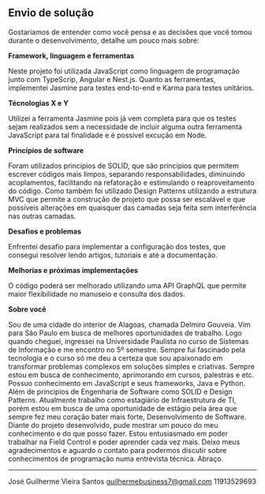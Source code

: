 ## Envio de solução

Gostariamos de entender como você pensa e as decisões que você tomou durante o desenvolvimento, detalhe um pouco mais sobre:

**Framework, linguagem e ferramentas**

Neste projeto foi utilizada JavaScript como linguagem de programação junto com TypeScrip, Angular e Nest.js. Quanto as ferramentas, implementei Jasmine para testes end-to-end e Karma para testes unitários.

**Técnologias X e Y**

Utilizei a ferramenta Jasmine pois já vem completa para que os testes sejam realizados sem a necessidade de incluir alguma outra ferramenta JavaScript para tal finalidade e é possível excução em Node.

**Princípios de software**

Foram utilizados principios de SOLID, que são príncipios que permitem escrever códigos mais limpos, separando responsabilidades, diminuindo acoplamentos, facilitando na refatoração e estimulando o reaproveitamento do código. Como também foi utilizado Design Patterns utilizando a estrutura MVC que permite a construção de projeto que possa ser escalável e que possíveis alterações em quaisquer das camadas seja feita sem interferência nas outras camadas.

**Desafios e problemas**

Enfrentei desafio para implementar a configuração dos testes, que consegui resolver lendo artigos, tutoriais e até a documentação.

**Melhorias e próximas implementações**

O código poderá ser melhorado utilizando uma API GraphQL que permite maior flexibilidade no manuseio e consulta dos dados.


**Sobre você**

Sou de uma cidade do interior de Alagoas, chamada Delmiro Gouveia. Vim para São Paulo em busca de melhores oportunidades de trabalho. Logo quando cheguei, ingressei na Universidade Paulista no curso de Sistemas de Informação e me encontro no 5º semestre. Sempre fui fascinado pela tecnologia e o curso só me deu a certeza que sou apaixonado em transformar problemas complexos em soluções simples e criativas. Sempre estou em busca de conhecimento, aprimorando em cursos, palestras e etc. Possuo conhecimento em JavaScript e seus frameworks, Java e Python. Além de príncipios de Engenharia de Software como SOLID e Design Patterns.
Atualmente trabalho como estagiário de Infraestrutura de TI, porém estou em busca de uma oportunidade de estágio pela área que sempre fez meu coração bater mais forte, Desenvolvimento de Software. 
Diante do projeto desenvolvido, pude mostrar um pouco do meu conhecimento e do que posso fazer. Estou entusiasmado em poder trabalhar na Field Control e poder aprender cada vez mais.
Deixo meus agradecimentos e aguardo o contato para podermos discutir sobre conhecimentos de programação numa entrevista técnica. Abraço.

---

José Guilherme Vieira Santos
guilhermebusiness7@gmail.com
11913529693
